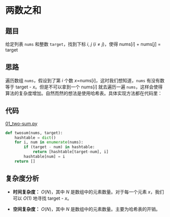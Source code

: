 # 两数之和

## 题目
给定列表 `nums` 和整数 `target`，找到下标 $i$, $j$ ($i \ne j$)，使得 nums[$i$] + nums[$j$] = target

## 思路
遍历数组 `nums`，假设到了第 $i$ 个数 $x=$nums[$i$]，这时我们想知道，`nums` 有没有数等于 target - $x$。但是不可以拿到一个 nums[$i$] 就去遍历一遍 `nums`，这样会使得算法的复杂度增加。自然而然的想法是使用哈希表。具体实现方法都在代码里：

## 代码

[01_two-sum.py](../../../../problems/leetcode/1-200/01_two-sum.py)

```python
def twosum(nums, target):
    hashtable = dict()
    for i, num in enumerate(nums):
        if (target - num) in hashtable:
            return [hashtable[target-num], i]
        hashtable[num] = i
    return []
```

## 复杂度分析

+ **时间复杂度：** $O(N)$，其中 $N$ 是数组中的元素数量。对于每一个元素 $x$，我们可以 $O(1)$ 地寻找 target - $x$。

+ **空间复杂度：** $O(N)$，其中 $N$ 是数组中的元素数量。主要为哈希表的开销。